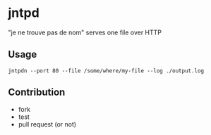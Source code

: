 # jntpd
"je ne trouve pas de nom" serves one file over HTTP

## Usage

```
jntpdn --port 80 --file /some/where/my-file --log ./output.log

```

## Contribution

* fork
* test
* pull request (or not)